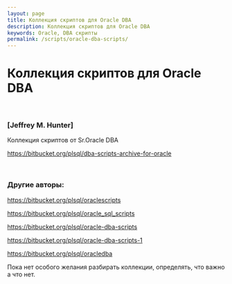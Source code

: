 ```yaml
---
layout: page
title: Коллекция скриптов для Oracle DBA
description: Коллекция скриптов для Oracle DBA
keywords: Oracle, DBA скрипты
permalink: /scripts/oracle-dba-scripts/
---
```


# Коллекция скриптов для Oracle DBA

<br/>

### [Jeffrey M. Hunter]

Коллекция скриптов от Sr.Oracle DBA

https://bitbucket.org/plsql/dba-scripts-archive-for-oracle

<br/>

### Другие авторы:

https://bitbucket.org/plsql/oraclescripts

https://bitbucket.org/plsql/oracle_sql_scripts

https://bitbucket.org/plsql/oracle-dba-scripts

https://bitbucket.org/plsql/oracle-dba-scripts-1

https://bitbucket.org/plsql/oracledba

Пока нет особого желания разбирать коллекции, определять, что важно а что нет.

